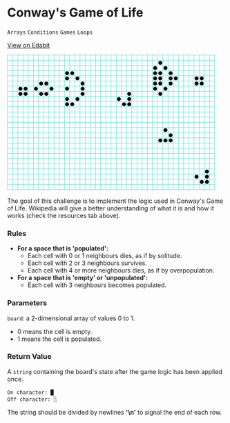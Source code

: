 # Conway's Game of Life

`Arrays` `Conditions` `Games` `Loops`

[View on Edabit](https://edabit.com/challenge/CzfwodvnWs5QjzEgv)

![Conway's Game of Life](img/game-of-life.gif)

The goal of this challenge is to implement the logic used in Conway's Game of Life. Wikipedia will give a better understanding of what it is and how it works (check the resources tab above).

### Rules

- **For a space that is 'populated':**
  - Each cell with 0 or 1 neighbours dies, as if by solitude.
  - Each cell with 2 or 3 neighbours survives.
  - Each cell with 4 or more neighbours dies, as if by overpopulation.
- **For a space that is 'empty' or 'unpopulated':**
  - Each cell with 3 neighbours becomes populated.

### Parameters

`board`: a 2-dimensional array of values 0 to 1.

- 0 means the cell is empty.
- 1 means the cell is populated.

### Return Value

A `string` containing the board's state after the game logic has been applied once.

```
On character: █
Off character: ░
```

The string should be divided by newlines **'\n'** to signal the end of each row.

